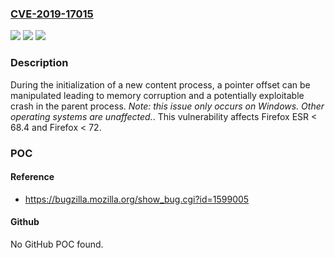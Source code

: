 ### [CVE-2019-17015](https://cve.mitre.org/cgi-bin/cvename.cgi?name=CVE-2019-17015)
![](https://img.shields.io/static/v1?label=Product&message=Firefox&color=blue)
![](https://img.shields.io/static/v1?label=Version&message=n%2Fa&color=blue)
![](https://img.shields.io/static/v1?label=Vulnerability&message=Memory%20corruption%20in%20parent%20process%20during%20new%20content%20process%20initialization%20on%20Windows&color=brighgreen)

### Description

During the initialization of a new content process, a pointer offset can be manipulated leading to memory corruption and a potentially exploitable crash in the parent process. *Note: this issue only occurs on Windows. Other operating systems are unaffected.*. This vulnerability affects Firefox ESR < 68.4 and Firefox < 72.

### POC

#### Reference
- https://bugzilla.mozilla.org/show_bug.cgi?id=1599005

#### Github
No GitHub POC found.

